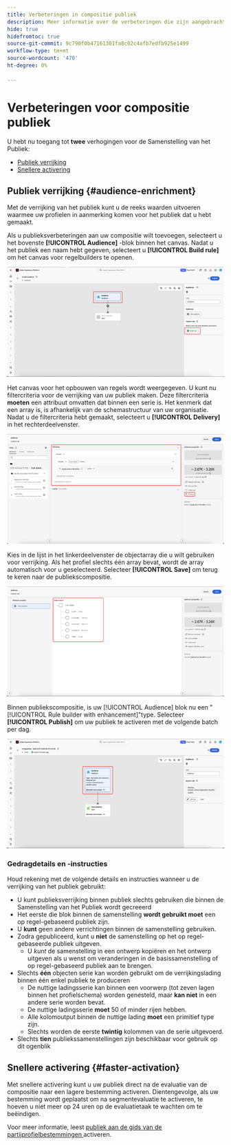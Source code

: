 ```yaml
---
title: Verbeteringen in compositie publiek
description: Meer informatie over de verbeteringen die zijn aangebracht in Audience Composition met de verrijking van het publiek en snellere activering.
hide: true
hidefromtoc: true
source-git-commit: 9c790f0b47161301fa8c02c4afb7edfb925e1499
workflow-type: tm+mt
source-wordcount: '470'
ht-degree: 0%

---
```



# Verbeteringen voor compositie publiek

U hebt nu toegang tot **twee** verhogingen voor de Samenstelling van het Publiek:

- [Publiek verrijking](#audience-enrichment)
- [Snellere activering](#faster-activation)

## Publiek verrijking {#audience-enrichment}

Met de verrijking van het publiek kunt u de reeks waarden uitvoeren waarmee uw profielen in aanmerking komen voor het publiek dat u hebt gemaakt.

Als u publieksverbeteringen aan uw compositie wilt toevoegen, selecteert u het bovenste **[!UICONTROL Audience]** -blok binnen het canvas. Nadat u het publiek een naam hebt gegeven, selecteert u **[!UICONTROL Build rule]** om het canvas voor regelbuilders te openen.

![ het blok van het Publiek wordt benadrukt, evenals de de regelknoop van de Bouwstijl.](/help/segmentation/images/ui/composition-enhancements/select-build-rule.png)

Het canvas voor het opbouwen van regels wordt weergegeven. U kunt nu filtercriteria voor de verrijking van uw publiek maken. Deze filtercriteria **moeten** een attribuut omvatten dat binnen een serie is. Het kenmerk dat een array is, is afhankelijk van de schemastructuur van uw organisatie. Nadat u de filtercriteria hebt gemaakt, selecteert u **[!UICONTROL Delivery]** in het rechterdeelvenster.

![ het canvas van de regelbouwer toont een voorbeeld van een publiek dat verbeteringen kan hebben. De knoop van de Levering wordt ook benadrukt.](/help/segmentation/images/ui/composition-enhancements/view-delivery.png)

Kies in de lijst in het linkerdeelvenster de objectarray die u wilt gebruiken voor verrijking. Als het profiel slechts één array bevat, wordt de array automatisch voor u geselecteerd. Selecteer **[!UICONTROL Save]** om terug te keren naar de publiekscompositie.

<!-- , as well as the fields you want to be used in the enrichment. -->

![ de schemaboom voor de verrijkingsboom wordt getoond.](/help/segmentation/images/ui/composition-enhancements/view-schema-tree.png)

Binnen publiekscompositie, is uw [!UICONTROL Audience] blok nu een &quot;[!UICONTROL Rule builder with enhancement]&quot;type. Selecteer **[!UICONTROL Publish]** om uw publiek te activeren met de volgende batch per dag.

![ het blok van het Publiek wordt benadrukt, tonend dat een publiek met verrijking wordt toegevoegd.](/help/segmentation/images/ui/composition-enhancements/rule-builder-with-enrichment.png)

### Gedragdetails en -instructies

Houd rekening met de volgende details en instructies wanneer u de verrijking van het publiek gebruikt:

- U kunt publieksverrijking binnen publiek slechts gebruiken die binnen de Samenstelling van het Publiek wordt gecreeerd
- Het eerste die blok binnen de samenstelling **wordt gebruikt moet** een op regel-gebaseerd publiek zijn.
- U **kunt** geen andere verrichtingen binnen de samenstelling gebruiken.
- Zodra gepubliceerd, kunt u **niet** de samenstelling op het op regel-gebaseerde publiek uitgeven.
   - U *kunt* de samenstelling in een ontwerp kopiëren en het ontwerp uitgeven als u wenst om veranderingen in de basissamenstelling of op regel-gebaseerd publiek aan te brengen.
- Slechts **één** objecten serie kan worden gebruikt om de verrijkingslading binnen één enkel publiek te produceren
   - De nuttige ladingsserie kan binnen een voorwerp (tot zeven lagen binnen het profielschema) worden genesteld, maar **kan niet** in een andere serie worden bevat.
   - De nuttige ladingsserie **moet** 50 of minder rijen hebben.
   - Alle kolomoutput binnen de nuttige lading **moet** een primitief type zijn.
   - Slechts worden de eerste **twintig** kolommen van de serie uitgevoerd.
- Slechts **tien** publiekssamenstellingen zijn beschikbaar voor gebruik op dit ogenblik

## Snellere activering {#faster-activation}

Met snellere activering kunt u uw publiek direct na de evaluatie van de compositie naar een lagere bestemming activeren. Dientengevolge, als uw bestemming wordt geplaatst om na segmentevaluatie te activeren, te hoeven u niet meer op 24 uren op de evaluatietaak te wachten om te beëindigen.

Voor meer informatie, leest [ publiek aan de gids van de partijprofielbestemmingen ](/help/destinations/ui/activate-batch-profile-destinations.md#export-full-files) activeren.
